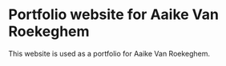 # Portfolio website for Aaike Van Roekeghem

This website is used as a portfolio for Aaike Van Roekeghem.
